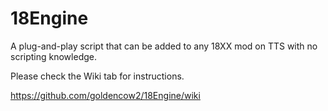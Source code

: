 # 18Engine
A plug-and-play script that can be added to any 18XX mod on TTS with no scripting knowledge.

Please check the Wiki tab for instructions.

https://github.com/goldencow2/18Engine/wiki
